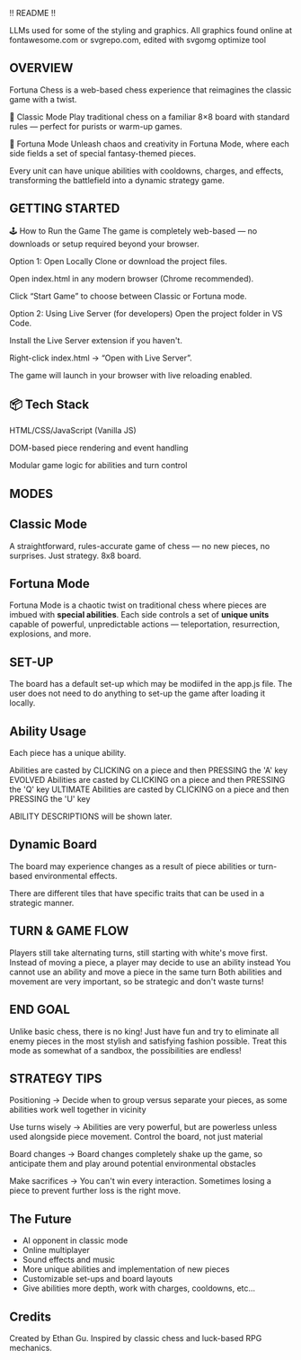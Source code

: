 !! README !!


LLMs used for some of the styling and graphics.
All graphics found online at fontawesome.com or svgrepo.com, edited with svgomg optimize tool

## OVERVIEW 

Fortuna Chess is a web-based chess experience that reimagines the classic game with a twist.

🔲 Classic Mode
Play traditional chess on a familiar 8×8 board with standard rules — perfect for purists or warm-up games.

🎲 Fortuna Mode
Unleash chaos and creativity in Fortuna Mode, where each side fields a set of special fantasy-themed pieces.

Every unit can have unique abilities with cooldowns, charges, and effects, transforming the battlefield into a dynamic strategy game.


## GETTING STARTED

🕹️ How to Run the Game
The game is completely web-based — no downloads or setup required beyond your browser.

Option 1: Open Locally
Clone or download the project files.

Open index.html in any modern browser (Chrome recommended).

Click “Start Game” to choose between Classic or Fortuna mode.

Option 2: Using Live Server (for developers)
Open the project folder in VS Code.

Install the Live Server extension if you haven't.

Right-click index.html → “Open with Live Server”.

The game will launch in your browser with live reloading enabled.


## 📦 Tech Stack

HTML/CSS/JavaScript (Vanilla JS)

DOM-based piece rendering and event handling

Modular game logic for abilities and turn control



## MODES

## Classic Mode

A straightforward, rules-accurate game of chess — no new pieces, no surprises. Just strategy. 8x8 board.

## Fortuna Mode

Fortuna Mode is a chaotic twist on traditional chess where pieces are imbued with **special abilities**. Each side controls a set of **unique units** capable of powerful, unpredictable actions — teleportation, resurrection, explosions, and more.

## SET-UP

The board has a default set-up which may be modiifed in the app.js file. The user does not need to do anything to set-up the game after loading it locally.

## Ability Usage

Each piece has a unique ability.

Abilities are casted by CLICKING on a piece and then PRESSING the 'A' key
EVOLVED Abilities are casted by CLICKING on a piece and then PRESSING the 'Q' key
ULTIMATE Abilities are casted by CLICKING on a piece and then PRESSING the 'U' key

ABILITY DESCRIPTIONS will be shown later.

## Dynamic Board

The board may experience changes as a result of piece abilities or turn-based environmental effects.

There are different tiles that have specific traits that can be used in a strategic manner.

## TURN & GAME FLOW

Players still take alternating turns, still starting with white's move first.
Instead of moving a piece, a player may decide to use an ability instead
You cannot use an ability and move a piece in the same turn
Both abilities and movement are very important, so be strategic and don't waste turns!

## END GOAL

Unlike basic chess, there is no king! Just have fun and try to eliminate all enemy pieces in the most stylish and satisfying fashion possible. Treat this mode as somewhat of a sandbox, the possibilities are endless!

## STRATEGY TIPS

Positioning -> Decide when to group versus separate your pieces, as some abilities work well together in vicinity

Use turns wisely -> Abilities are very powerful, but are powerless unless used alongside piece movement. Control the board, not just material

Board changes -> Board changes completely shake up the game, so anticipate them and play around potential environmental obstacles

Make sacrifices -> You can't win every interaction. Sometimes losing a piece to prevent further loss is the right move.

## The Future

- AI opponent in classic mode
- Online multiplayer
- Sound effects and music
- More unique abilities and implementation of new pieces
- Customizable set-ups and board layouts
- Give abilities more depth, work with charges, cooldowns, etc...

## Credits

Created by Ethan Gu. Inspired by classic chess and luck-based RPG mechanics.
